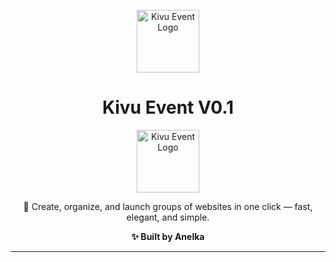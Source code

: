 <p align="center">
  <img src="/logo.png" width="100" alt="Kivu Event Logo" />
</p>

<h1 align="center">Kivu Event V0.1</h1>

<p align="center">
  <img src="/cover.png" width="100" alt="Kivu Event Logo" />
</p>

<p align="center">
  🔗 Create, organize, and launch groups of websites in one click — fast, elegant, and simple.
</p>

<p align="center"><strong>✨ Built by Anelka</strong></p>

---
